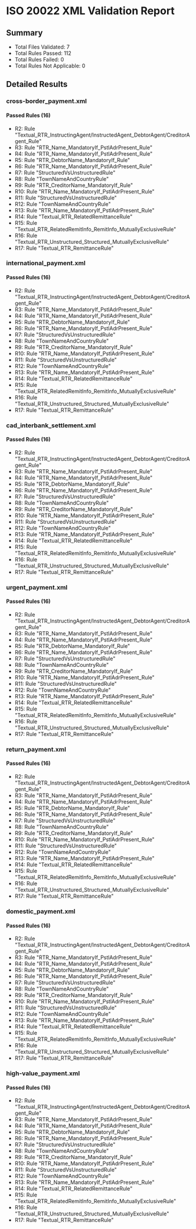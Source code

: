 # ISO 20022 XML Validation Report

## Summary

- Total Files Validated: 7
- Total Rules Passed: 112
- Total Rules Failed: 0
- Total Rules Not Applicable: 0

## Detailed Results

### cross-border_payment.xml

#### Passed Rules (16)

- R2: Rule "Textual_RTR_InstructingAgent/InstructedAgent_DebtorAgent/CreditorAgent_Rule"
- R3: Rule "RTR_Name_MandatoryIf_PstlAdrPresent_Rule"
- R4: Rule "RTR_Name_MandatoryIf_PstlAdrPresent_Rule"
- R5: Rule "RTR_DebtorName_MandatoryIf_Rule"
- R6: Rule "RTR_Name_MandatoryIf_PstlAdrPresent_Rule"
- R7: Rule "StructuredVsUnstructuredRule"
- R8: Rule "TownNameAndCountryRule"
- R9: Rule "RTR_CreditorName_MandatoryIf_Rule"
- R10: Rule "RTR_Name_MandatoryIf_PstlAdrPresent_Rule"
- R11: Rule "StructuredVsUnstructuredRule"
- R12: Rule "TownNameAndCountryRule"
- R13: Rule "RTR_Name_MandatoryIf_PstlAdrPresent_Rule"
- R14: Rule "Textual_RTR_RelatedRemittanceRule"
- R15: Rule "Textual_RTR_RelatedRemitInfo_RemitInfo_MutuallyExclusiveRule"
- R16: Rule "Textual_RTR_Unstructured_Structured_MutuallyExclusiveRule"
- R17: Rule "Textual_RTR_RemittanceRule"

### international_payment.xml

#### Passed Rules (16)

- R2: Rule "Textual_RTR_InstructingAgent/InstructedAgent_DebtorAgent/CreditorAgent_Rule"
- R3: Rule "RTR_Name_MandatoryIf_PstlAdrPresent_Rule"
- R4: Rule "RTR_Name_MandatoryIf_PstlAdrPresent_Rule"
- R5: Rule "RTR_DebtorName_MandatoryIf_Rule"
- R6: Rule "RTR_Name_MandatoryIf_PstlAdrPresent_Rule"
- R7: Rule "StructuredVsUnstructuredRule"
- R8: Rule "TownNameAndCountryRule"
- R9: Rule "RTR_CreditorName_MandatoryIf_Rule"
- R10: Rule "RTR_Name_MandatoryIf_PstlAdrPresent_Rule"
- R11: Rule "StructuredVsUnstructuredRule"
- R12: Rule "TownNameAndCountryRule"
- R13: Rule "RTR_Name_MandatoryIf_PstlAdrPresent_Rule"
- R14: Rule "Textual_RTR_RelatedRemittanceRule"
- R15: Rule "Textual_RTR_RelatedRemitInfo_RemitInfo_MutuallyExclusiveRule"
- R16: Rule "Textual_RTR_Unstructured_Structured_MutuallyExclusiveRule"
- R17: Rule "Textual_RTR_RemittanceRule"

### cad_interbank_settlement.xml

#### Passed Rules (16)

- R2: Rule "Textual_RTR_InstructingAgent/InstructedAgent_DebtorAgent/CreditorAgent_Rule"
- R3: Rule "RTR_Name_MandatoryIf_PstlAdrPresent_Rule"
- R4: Rule "RTR_Name_MandatoryIf_PstlAdrPresent_Rule"
- R5: Rule "RTR_DebtorName_MandatoryIf_Rule"
- R6: Rule "RTR_Name_MandatoryIf_PstlAdrPresent_Rule"
- R7: Rule "StructuredVsUnstructuredRule"
- R8: Rule "TownNameAndCountryRule"
- R9: Rule "RTR_CreditorName_MandatoryIf_Rule"
- R10: Rule "RTR_Name_MandatoryIf_PstlAdrPresent_Rule"
- R11: Rule "StructuredVsUnstructuredRule"
- R12: Rule "TownNameAndCountryRule"
- R13: Rule "RTR_Name_MandatoryIf_PstlAdrPresent_Rule"
- R14: Rule "Textual_RTR_RelatedRemittanceRule"
- R15: Rule "Textual_RTR_RelatedRemitInfo_RemitInfo_MutuallyExclusiveRule"
- R16: Rule "Textual_RTR_Unstructured_Structured_MutuallyExclusiveRule"
- R17: Rule "Textual_RTR_RemittanceRule"

### urgent_payment.xml

#### Passed Rules (16)

- R2: Rule "Textual_RTR_InstructingAgent/InstructedAgent_DebtorAgent/CreditorAgent_Rule"
- R3: Rule "RTR_Name_MandatoryIf_PstlAdrPresent_Rule"
- R4: Rule "RTR_Name_MandatoryIf_PstlAdrPresent_Rule"
- R5: Rule "RTR_DebtorName_MandatoryIf_Rule"
- R6: Rule "RTR_Name_MandatoryIf_PstlAdrPresent_Rule"
- R7: Rule "StructuredVsUnstructuredRule"
- R8: Rule "TownNameAndCountryRule"
- R9: Rule "RTR_CreditorName_MandatoryIf_Rule"
- R10: Rule "RTR_Name_MandatoryIf_PstlAdrPresent_Rule"
- R11: Rule "StructuredVsUnstructuredRule"
- R12: Rule "TownNameAndCountryRule"
- R13: Rule "RTR_Name_MandatoryIf_PstlAdrPresent_Rule"
- R14: Rule "Textual_RTR_RelatedRemittanceRule"
- R15: Rule "Textual_RTR_RelatedRemitInfo_RemitInfo_MutuallyExclusiveRule"
- R16: Rule "Textual_RTR_Unstructured_Structured_MutuallyExclusiveRule"
- R17: Rule "Textual_RTR_RemittanceRule"

### return_payment.xml

#### Passed Rules (16)

- R2: Rule "Textual_RTR_InstructingAgent/InstructedAgent_DebtorAgent/CreditorAgent_Rule"
- R3: Rule "RTR_Name_MandatoryIf_PstlAdrPresent_Rule"
- R4: Rule "RTR_Name_MandatoryIf_PstlAdrPresent_Rule"
- R5: Rule "RTR_DebtorName_MandatoryIf_Rule"
- R6: Rule "RTR_Name_MandatoryIf_PstlAdrPresent_Rule"
- R7: Rule "StructuredVsUnstructuredRule"
- R8: Rule "TownNameAndCountryRule"
- R9: Rule "RTR_CreditorName_MandatoryIf_Rule"
- R10: Rule "RTR_Name_MandatoryIf_PstlAdrPresent_Rule"
- R11: Rule "StructuredVsUnstructuredRule"
- R12: Rule "TownNameAndCountryRule"
- R13: Rule "RTR_Name_MandatoryIf_PstlAdrPresent_Rule"
- R14: Rule "Textual_RTR_RelatedRemittanceRule"
- R15: Rule "Textual_RTR_RelatedRemitInfo_RemitInfo_MutuallyExclusiveRule"
- R16: Rule "Textual_RTR_Unstructured_Structured_MutuallyExclusiveRule"
- R17: Rule "Textual_RTR_RemittanceRule"

### domestic_payment.xml

#### Passed Rules (16)

- R2: Rule "Textual_RTR_InstructingAgent/InstructedAgent_DebtorAgent/CreditorAgent_Rule"
- R3: Rule "RTR_Name_MandatoryIf_PstlAdrPresent_Rule"
- R4: Rule "RTR_Name_MandatoryIf_PstlAdrPresent_Rule"
- R5: Rule "RTR_DebtorName_MandatoryIf_Rule"
- R6: Rule "RTR_Name_MandatoryIf_PstlAdrPresent_Rule"
- R7: Rule "StructuredVsUnstructuredRule"
- R8: Rule "TownNameAndCountryRule"
- R9: Rule "RTR_CreditorName_MandatoryIf_Rule"
- R10: Rule "RTR_Name_MandatoryIf_PstlAdrPresent_Rule"
- R11: Rule "StructuredVsUnstructuredRule"
- R12: Rule "TownNameAndCountryRule"
- R13: Rule "RTR_Name_MandatoryIf_PstlAdrPresent_Rule"
- R14: Rule "Textual_RTR_RelatedRemittanceRule"
- R15: Rule "Textual_RTR_RelatedRemitInfo_RemitInfo_MutuallyExclusiveRule"
- R16: Rule "Textual_RTR_Unstructured_Structured_MutuallyExclusiveRule"
- R17: Rule "Textual_RTR_RemittanceRule"

### high-value_payment.xml

#### Passed Rules (16)

- R2: Rule "Textual_RTR_InstructingAgent/InstructedAgent_DebtorAgent/CreditorAgent_Rule"
- R3: Rule "RTR_Name_MandatoryIf_PstlAdrPresent_Rule"
- R4: Rule "RTR_Name_MandatoryIf_PstlAdrPresent_Rule"
- R5: Rule "RTR_DebtorName_MandatoryIf_Rule"
- R6: Rule "RTR_Name_MandatoryIf_PstlAdrPresent_Rule"
- R7: Rule "StructuredVsUnstructuredRule"
- R8: Rule "TownNameAndCountryRule"
- R9: Rule "RTR_CreditorName_MandatoryIf_Rule"
- R10: Rule "RTR_Name_MandatoryIf_PstlAdrPresent_Rule"
- R11: Rule "StructuredVsUnstructuredRule"
- R12: Rule "TownNameAndCountryRule"
- R13: Rule "RTR_Name_MandatoryIf_PstlAdrPresent_Rule"
- R14: Rule "Textual_RTR_RelatedRemittanceRule"
- R15: Rule "Textual_RTR_RelatedRemitInfo_RemitInfo_MutuallyExclusiveRule"
- R16: Rule "Textual_RTR_Unstructured_Structured_MutuallyExclusiveRule"
- R17: Rule "Textual_RTR_RemittanceRule"

